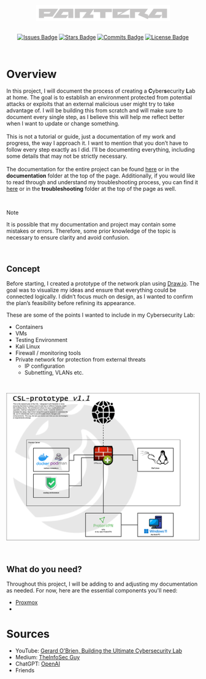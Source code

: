 <div align="center">
  <div style="text-align: center;">
    <picture>
      <source media="(prefers-color-scheme: dark)" srcset="assets/images/stock/pantera-1.4.png">
      <source media="(prefers-color-scheme: light)" srcset="assets/images/stock/pantera-1.3.png">
      <img src="assets/images/stock/pantera-1.4.png" alt="Logo of Pantera" width="350px">
    </picture>
  </div>

  <br>

  [![Issues Badge](https://img.shields.io/badge/ISSUES-0-Test?style=for-the-badge&logo=https%3A%2F%2Ficons8.com%2Ficon%2F83178%2Fimage-file&labelColor=%23333333&color=%23ba181b)](https://github.com/callme-pantera/CSL-prototype/issues)
  [![Stars Badge](https://img.shields.io/badge/STARS-1-Test?style=for-the-badge&logo=https%3A%2F%2Ficons8.com%2Ficon%2F83178%2Fimage-file&labelColor=%23333333&color=%23f6aa1c)](https://github.com/callme-pantera/CSL-prototype/stargazers)
  [![Commits Badge](https://img.shields.io/github/commit-activity/m/callme-pantera/CSL-prototype?style=for-the-badge&label=COMMITS&logo=https%3A%2F%2Ficons8.com%2Ficon%2F83178%2Fimage-file&labelColor=%23333333&color=%237678ED)](https://github.com/callme-pantera/CSL-prototype/commits/main/)
  [![License Badge](https://img.shields.io/badge/LICENSE-CC-Test?style=for-the-badge&logo=https%3A%2F%2Ficons8.com%2Ficon%2F83178%2Fimage-file&labelColor=%23333333&color=%234361ee)](LICENSE)
</div>

<br>

# Overview
In this project, I will document the process of creating a **C**yber**s**ecurity **L**ab at home. The goal is to establish an environment protected from potential attacks or exploits that an external malicious user might try to take advantage of. I will be building this from scratch and will make sure to document every single step, as I believe this will help me reflect better when I want to update or change something. 
<br><br>
This is not a tutorial or guide, just a documentation of my work and progress, the way I approach it.
I want to mention that you don’t have to follow every step exactly as I did. I’ll be documenting everything, including some details that may not be strictly necessary.
<br><br>
The documentation for the entire project can be found [here](/documentation/README.md) or in the **documentation** folder at the top of the page. Additionally, if you would like to read through and understand my troubleshooting process, you can find it [here](/troubleshooting/TS-proxmox-laptop-issue.md) or in the **troubleshooting** folder at the top of the page as well.


<br>

> [!NOTE]
> It is possible that my documentation and project may contain some mistakes or errors. Therefore, some prior knowledge of the topic is necessary to ensure clarity and avoid confusion.

<br>

## Concept
Before starting, I created a prototype of the network plan using [Draw.io](https://app.diagrams.net/). The goal was to visualize my ideas and ensure that everything could be connected logically. I didn’t focus much on design, as I wanted to confirm the plan’s feasibility before refining its appearance.

These are some of the points I wanted to include in my Cybersecurity Lab:

- Containers
- VMs
- Testing Environment
- Kali Linux
- Firewall / monitoring tools
- Private network for protection from external threats
  - IP configuration
  - Subnetting, VLANs etc.

<br>

![network plan CSL](/assets/images/CSL-network-plan-1.1.png)

<br>

## What do you need?
Throughout this project, I will be adding to and adjusting my documentation as needed. For now, here are the essential components you'll need:
- [Proxmox](https://www.proxmox.com/en/)
- 



# Sources

- YouTube:  [Gerard O'Brien, Building the Ultimate Cybersecurity Lab](https://www.youtube.com/watch?v=XIvn0ZDSmKA&list=PL3ljjyal211AbTqlxSo6CGBiVqsXw8wrp&index=22)
- Medium:   [TheInfoSec Guy](https://medium.com/@jibingeorge.mg/cybersecurity-research-lab-setup-5beb54d8dd59)
- ChatGPT:  [OpenAI](https://chatgpt.com/)
- Friends

